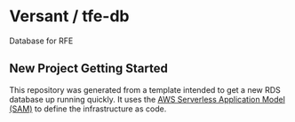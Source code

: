 # Versant / tfe-db

Database for RFE


## New Project Getting Started
This repository was generated from a template intended to get a new RDS database up running quickly. It uses the [AWS Serverless Application Model (SAM)](https://aws.amazon.com/serverless/sam/) to define the infrastructure as code.

### 